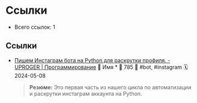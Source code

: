 # Ссылки

- Всего ссылок: 1

## Ссылки

- [Пишем Инстаграм бота на Python для раскрутки профиля. - UPROGER | Программирование](https://uproger.com/pishem-instagram-bota-na-python-dlya-raskrutki-profilya/) 👤 Имя * 💬 785 🔖 #bot, #instagram 🗓️ 2024-05-08
    > **Резюме:** Это первая часть из нашего цикла по автоматизации и раскрутки инстаграм аккаунта на Python.
